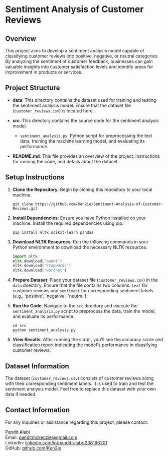 # Sentiment Analysis of Customer Reviews

## Overview

This project aims to develop a sentiment analysis model capable of classifying customer reviews into positive, negative, or neutral categories. By analyzing the sentiment of customer feedback, businesses can gain valuable insights into customer satisfaction levels and identify areas for improvement in products or services.

## Project Structure

- **data**: This directory contains the dataset used for training and testing the sentiment analysis model. Ensure that the dataset file (`customer_reviews.csv`) is located here.
  
- **src**: This directory contains the source code for the sentiment analysis model.
  - `sentiment_analysis.py`: Python script for preprocessing the text data, training the machine learning model, and evaluating its performance.
  
- **README.md**: This file provides an overview of the project, instructions for running the code, and details about the dataset.

## Setup Instructions

1. **Clone the Repository**: Begin by cloning this repository to your local machine.

    ```
    git clone https://github.com/Ken2ie/Sentiment-Analysis-of-Customer-Reviews.git
    ```

2. **Install Dependencies**: Ensure you have Python installed on your machine. Install the required dependencies using pip.

    ```
    pip install nltk scikit-learn pandas
    ```

3. **Download NLTK Resources**: Run the following commands in your Python environment to download the necessary NLTK resources.

    ```python
    import nltk
    nltk.download('punkt')
    nltk.download('stopwords')
    nltk.download('wordnet')
    ```

4. **Prepare Dataset**: Place your dataset file (`customer_reviews.csv`) in the `data` directory. Ensure that the file contains two columns: `text` for customer reviews and `sentiment` for corresponding sentiment labels (e.g., 'positive', 'negative', 'neutral').

5. **Run the Code**: Navigate to the `src` directory and execute the `sentiment_analysis.py` script to preprocess the data, train the model, and evaluate its performance.

    ```
    cd src
    python sentiment_analysis.py
    ```

6. **View Results**: After running the script, you'll see the accuracy score and classification report indicating the model's performance in classifying customer reviews.

## Dataset Information

The dataset (`customer_reviews.csv`) consists of customer reviews along with their corresponding sentiment labels. It is used to train and test the sentiment analysis model. Feel free to replace this dataset with your own data if needed.

## Contact Information

For any inquiries or assistance regarding this project, please contact:

Pandit Alabi  
Email: panditmckenzie@gmail.com  
LinkedIn: [linkedin.com/in/pandit-alabi-238196201](https://www.linkedin.com/in/pandit-alabi-238196201)  
GitHub: [github.com/Ken2ie](https://github.com/Ken2ie)
